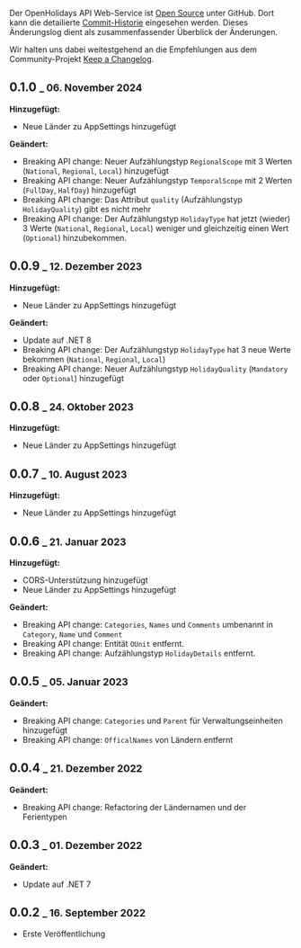 Der OpenHolidays API Web-Service ist [Open Source](https://github.com/openpotato/openholidaysapi) unter GitHub.
Dort kann die detailierte [Commit-Historie](https://github.com/openpotato/openholidaysapi/commits/develop/) eingesehen werden. Dieses Änderungslog dient als zusammenfassender Überblick der Änderungen.

Wir halten uns dabei weitestgehend an die Empfehlungen aus dem Community-Projekt [Keep a Changelog](https://keepachangelog.com/de).

## 0.1.0 <small>_ 06. November 2024</small>

**Hinzugefügt:**

+ Neue Länder zu AppSettings hinzugefügt

**Geändert:**

+ Breaking API change: Neuer Aufzählungstyp `RegionalScope` mit 3 Werten (`National`, `Regional`, `Local`) hinzugefügt
+ Breaking API change: Neuer Aufzählungstyp `TemporalScope` mit 2 Werten (`FullDay`, `HalfDay`) hinzugefügt
+ Breaking API change: Das Attribut `quality` (Aufzählungstyp `HolidayQuality`) gibt es nicht mehr
+ Breaking API change: Der Aufzählungstyp `HolidayType` hat jetzt (wieder) 3 Werte (`National`, `Regional`, `Local`) weniger und gleichzeitig einen Wert (`Optional`) hinzubekommen.

## 0.0.9 <small>_ 12. Dezember 2023</small>

**Hinzugefügt:**

+ Neue Länder zu AppSettings hinzugefügt

**Geändert:**

+ Update auf .NET 8
+ Breaking API change: Der Aufzählungstyp `HolidayType` hat 3 neue Werte bekommen (`National`, `Regional`, `Local`)
+ Breaking API change: Neuer Aufzählungstyp `HolidayQuality` (`Mandatory` oder `Optional`) hinzugefügt

## 0.0.8 <small>_ 24. Oktober 2023</small>

**Hinzugefügt:**

+ Neue Länder zu AppSettings hinzugefügt

## 0.0.7 <small>_ 10. August 2023</small>

**Hinzugefügt:**

+ Neue Länder zu AppSettings hinzugefügt

## 0.0.6 <small>_ 21. Januar 2023</small>

**Hinzugefügt:**

+ CORS-Unterstützung hinzugefügt
+ Neue Länder zu AppSettings hinzugefügt

**Geändert:**

+ Breaking API change: `Categories`, `Names` und `Comments` umbenannt in `Category`, `Name` und `Comment` 
+ Breaking API change: Entität `OUnit` entfernt. 
+ Breaking API change: Aufzählungstyp `HolidayDetails` entfernt. 

## 0.0.5 <small>_ 05. Januar 2023</small>

**Geändert:**

+ Breaking API change: `Categories` und `Parent` für Verwaltungseinheiten hinzugefügt
+ Breaking API change: `OfficalNames` von Ländern entfernt

## 0.0.4 <small>_ 21. Dezember 2022</small>

**Geändert:**

+ Breaking API change: Refactoring der Ländernamen und der Ferientypen

## 0.0.3 <small>_ 01. Dezember 2022</small>

**Geändert:**

+ Update auf .NET 7

## 0.0.2 <small>_ 16. September 2022</small>

+ Erste Veröffentlichung
